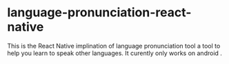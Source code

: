 # language-pronunciation-react-native

This is the React Native implination of language pronunciation tool a tool to help you learn to speak other languages. It curently only works on android . 

